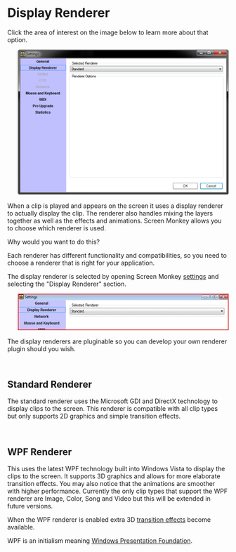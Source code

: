 <h1>Display Renderer</h1>
<p>Click the area of interest on the image below to learn more about that 
 option.</p>
<p style="margin-left: 24px;"><img alt="" src="../../../images/SettingsDisplayRenderer.png" usemap="#MAP439448451" border="0" class="hcp2">
<map id="MAP439448451" name="MAP439448451">
<area shape="rect" coords="6, 25, 133, 39" href="General.md" alt="">
<area shape="rect" coords="6, 59, 133, 75" href="Artnet.md" alt="">
<area shape="rect" coords="6, 59, 133, 75" href="Artnet.md" alt="">
<area shape="rect" coords="6, 77, 133, 93" href="CITP.md" alt="">
<area shape="rect" coords="6, 95, 133, 111" href="Network.md" alt="">
<area shape="rect" coords="6, 112, 133, 128" href="MouseandKeyboard.md" alt="">
<area shape="rect" coords="6, 130, 133, 146" href="MIDI.md" alt="">
<area shape="rect" coords="6, 147, 133, 163" href="ProUpgrade.md" alt="">
<area shape="rect" coords="6, 165, 133, 181" href="Statistics.md" alt="">
<area shape="rect" coords="145, 43, 567, 62" href="#Standard_Renderer" alt="">
</map> </p>
<p>When a clip is played and appears on the screen it uses a display renderer 
 to actually display the clip. The renderer also handles mixing the layers 
 together as well as the effects and animations. Screen Monkey allows you 
 to choose which renderer is used.</p>
<p>Why would you want to do this?</p>
<p>Each renderer has different functionality and compatibilities, so you 
 need to choose a renderer that is right for your application.</p>
<p>The display renderer is selected by opening Screen Monkey <a class="rvts11" 
	 href="General.md">settings</a> and selecting the &quot;Display 
 Renderer&quot; section.</p>
<p class="rvps2" style="margin-left: 24px;"><img alt="" src="../../../images/img_340.jpg" border="0" class="hcp2"></p>
<p>The display renderers are pluginable so you can develop your own renderer 
 plugin should you wish.</p>
<p>&#160;</p>
<h2><a name="Standard_Renderer"></a>Standard Renderer</h2>
<p>The standard renderer uses the Microsoft GDI and DirectX technology 
 to display clips to the screen. This renderer is compatible with all clip 
 types but only supports 2D graphics and simple transition effects.</p>
<p>&#160;</p>
<h2>WPF Renderer</h2>
<p>This uses the latest WPF technology built into Windows Vista to display 
 the clips to the screen. It supports 3D graphics and allows for more elaborate 
 transition effects. You may also notice that the animations are smoother 
 with higher performance. Currently the only clip types that support the 
 WPF renderer are Image, Color, Song and Video but this will be extended 
 in future versions.</p>
<p>When the WPF renderer is enabled extra 3D <a href="../../../tutorials/WorkingWithClips/Transitions.md">transition 
 effects</a> become available.</p>
<p>WPF is an initialism meaning <a href="http://en.wikipedia.org/wiki/Windows_Presentation_Foundation" 
									 target="_blank">Windows Presentation 
 Foundation</a>.</p>
